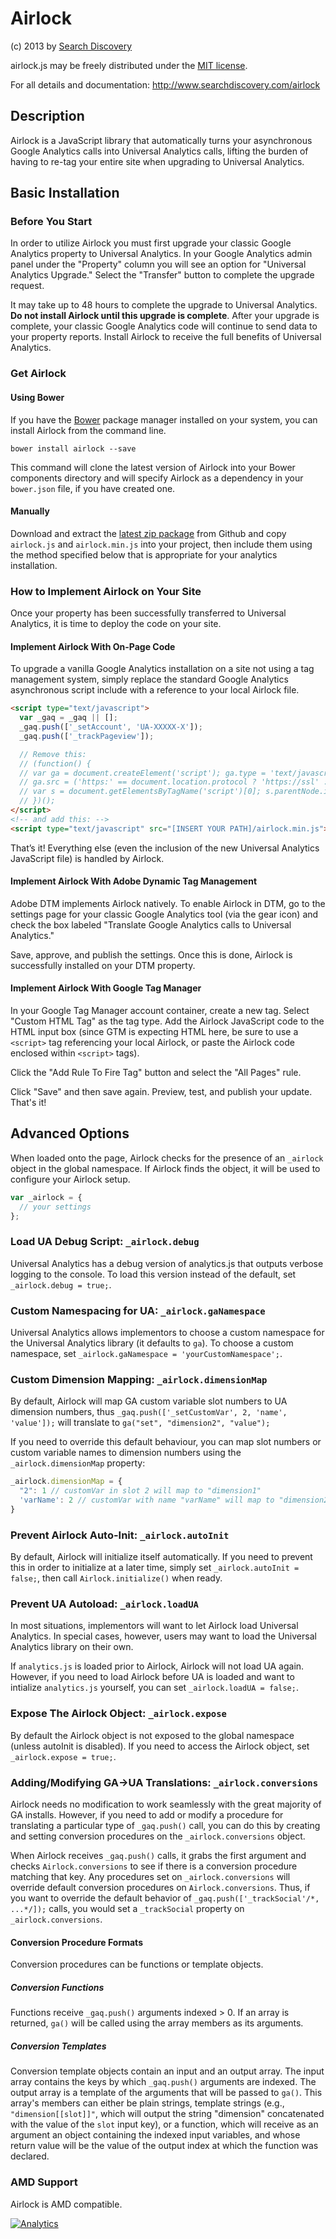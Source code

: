 # Airlock

(c) 2013 by [Search Discovery](http://searchdiscovery.com)

airlock.js may be freely distributed under the [MIT license](http://opensource.org/licenses/MIT).

For all details and documentation: http://www.searchdiscovery.com/airlock

## Description
Airlock is a JavaScript library that automatically turns your asynchronous Google Analytics calls into Universal Analytics calls, lifting the burden of having to re-tag your entire site when upgrading to Universal Analytics.

## Basic Installation

### Before You Start
In order to utilize Airlock you must first upgrade your classic Google Analytics property to Universal Analytics. In your Google Analytics admin panel under the "Property" column you will see an option for "Universal Analytics Upgrade." Select the "Transfer" button to complete the upgrade request.

It may take up to 48 hours to complete the upgrade to Universal Analytics. **Do not install Airlock until this upgrade is complete**. After your upgrade is complete, your classic Google Analytics code will continue to send data to your property reports. Install Airlock to receive the full benefits of Universal Analytics.

### Get Airlock

#### Using Bower
If you have the [Bower](http://bower.io/) package manager installed on your system, you can install Airlock from the command line.

    bower install airlock --save

This command will clone the latest version of Airlock into your Bower components directory and will specify Airlock as a dependency in your `bower.json` file, if you have created one.

#### Manually
Download and extract the [latest zip package](https://github.com/SDITools/Airlock/archive/master.zip) from Github and copy `airlock.js` and `airlock.min.js` into your project, then include them using the method specified below that is appropriate for your analytics installation.

### How to Implement Airlock on Your Site
Once your property has been successfully transferred to Universal Analytics, it is time to deploy the code on your site.

#### Implement Airlock With On-Page Code
To upgrade a vanilla Google Analytics installation on a site not using a tag management system, simply replace the standard Google Analytics asynchronous script include with a reference to your local Airlock file.

```html
<script type="text/javascript">
  var _gaq = _gaq || [];
  _gaq.push(['_setAccount', 'UA-XXXXX-X']);
  _gaq.push(['_trackPageview']);

  // Remove this:
  // (function() {
  // var ga = document.createElement('script'); ga.type = 'text/javascript'; ga.async = true;
  // ga.src = ('https:' == document.location.protocol ? 'https://ssl' : 'http://www') + '.google-analytics.com/ga.js';
  // var s = document.getElementsByTagName('script')[0]; s.parentNode.insertBefore(ga, s);
  // })();
</script>
<!-- and add this: -->
<script type="text/javascript" src="[INSERT YOUR PATH]/airlock.min.js"></script>
```

That’s it! Everything else (even the inclusion of the new Universal Analytics JavaScript file) is handled by Airlock.

#### Implement Airlock With Adobe Dynamic Tag Management
Adobe DTM implements Airlock natively. To enable Airlock in DTM, go to the settings page for your classic Google Analytics tool (via the gear icon) and check the box labeled "Translate Google Analytics calls to Universal Analytics."

Save, approve, and publish the settings. Once this is done, Airlock is successfully installed on your DTM property.

#### Implement Airlock With Google Tag Manager
In your Google Tag Manager account container, create a new tag. Select "Custom HTML Tag" as the tag type. Add the Airlock JavaScript code to the HTML input box (since GTM is expecting HTML here, be sure to use a `<script>` tag referencing your local Airlock, or paste the Airlock code enclosed within `<script>` tags).

Click the "Add Rule To Fire Tag" button and select the "All Pages" rule.

Click "Save" and then save again. Preview, test, and publish your update. That's it!

## Advanced Options

When loaded onto the page, Airlock checks for the presence of an `_airlock` object in the global namespace. If Airlock finds the object, it will be used to configure your Airlock setup.

```javascript
var _airlock = {
  // your settings
};
```

### Load UA Debug Script: `_airlock.debug`
Universal Analytics has a debug version of analytics.js that outputs verbose logging to the console. To load this version instead of the default, set `_airlock.debug = true;`.

### Custom Namespacing for UA: `_airlock.gaNamespace`
Universal Analytics allows implementors to choose a custom namespace for the Universal Analytics library (it defaults to `ga`). To choose a custom namespace, set `_airlock.gaNamespace = 'yourCustomNamespace';`.

### Custom Dimension Mapping: `_airlock.dimensionMap`
By default, Airlock will map GA custom variable slot numbers to UA dimension numbers, thus `_gaq.push(['_setCustomVar', 2, 'name', 'value']);` will translate to `ga("set", "dimension2", "value");`

If you need to override this default behaviour, you can map slot numbers or custom variable names to dimension numbers using the `_airlock.dimensionMap` property:

```javascript
_airlock.dimensionMap = {
  "2": 1 // customVar in slot 2 will map to "dimension1"
  'varName': 2 // customVar with name "varName" will map to "dimension2"
}
```

### Prevent Airlock Auto-Init: `_airlock.autoInit`
By default, Airlock will initialize itself automatically. If you need to prevent this in order to initialize at a later time, simply set `_airlock.autoInit = false;`, then call `Airlock.initialize()` when ready.

### Prevent UA Autoload: `_airlock.loadUA`
In most situations, implementors will want to let Airlock load Universal Analytics. In special cases, however, users may want to load the Universal Analytics library on their own.

If `analytics.js` is loaded prior to Airlock, Airlock will not load UA again.  However, if you need to load Airlock before UA is loaded and want to intialize `analytics.js` yourself, you can set `_airlock.loadUA = false;`.

### Expose The Airlock Object: `_airlock.expose`
By default the Airlock object is not exposed to the global namespace (unless autoInit is disabled). If you need to access the Airlock object, set `_airlock.expose = true;`.

### Adding/Modifying GA->UA Translations: `_airlock.conversions`
Airlock needs no modification to work seamlessly with the great majority of GA installs. However, if you need to add or modify a procedure for translating a particular type of `_gaq.push()` call, you can do this by creating and setting conversion procedures on the `_airlock.conversions` object.

When Airlock receives `_gaq.push()` calls, it grabs the first argument and checks `Airlock.conversions` to see if there is a conversion procedure matching that key. Any procedures set on `_airlock.conversions` will override default conversion procedures on `Airlock.conversions`. Thus, if you want to override the default behavior of `_gaq.push(['_trackSocial'/*, ...*/]);` calls, you would set a `_trackSocial` property on `_airlock.conversions`.

#### Conversion Procedure Formats
Conversion procedures can be functions or template objects.

##### Conversion Functions
Functions receive `_gaq.push()` arguments indexed > 0. If an array is returned, `ga()` will be called using the array members as its arguments.

##### Conversion Templates
Conversion template objects contain an input and an output array.  The input array contains the keys by which `_gaq.push()` arguments are indexed. The output array is a template of the arguments that will be passed to `ga()`. This array's members can either be plain strings, template strings (e.g., `"dimension[[slot]]"`, which will output the string "dimension" concatenated with the value of the `slot` input key), or a function, which will receive as an argument an object containing the indexed input variables, and whose return value will be the value of the output index at which the function was declared.

### AMD Support
Airlock is AMD compatible.

[![Analytics](https://ga-beacon.appspot.com/UA-12008979-9/chromeskel_a/readme?pixel)](https://github.com/igrigorik/ga-beacon)

